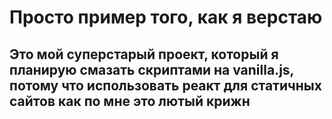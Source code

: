 # Просто пример того, как я верстаю 

## Это мой суперстарый проект, который я планирую смазать скриптами на vanilla.js, потому что использовать реакт для статичных сайтов как по мне это лютый крижн 
